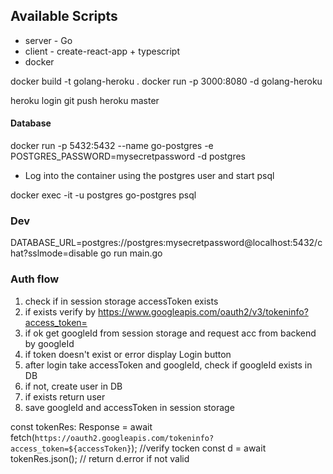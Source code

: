 ## Available Scripts

 - server - Go
 - client - create-react-app + typescript
 - docker
 
docker build -t golang-heroku .
docker run -p 3000:8080 -d golang-heroku

heroku login
git push heroku master

#### Database

docker run -p 5432:5432 --name go-postgres -e POSTGRES_PASSWORD=mysecretpassword -d postgres

- Log into the container using the postgres user and start psql

docker exec -it -u postgres go-postgres psql

### Dev

DATABASE_URL=postgres://postgres:mysecretpassword@localhost:5432/chat?sslmode=disable go run main.go


### Auth flow

1. check if in session storage accessToken exists
2. if exists verify by https://www.googleapis.com/oauth2/v3/tokeninfo?access_token=
3. if ok get googleId from session storage and request acc from backend by googleId
4. if token doesn't exist or error display Login button
5. after login take accessToken and googleId, check if googleId exists in DB
6. if not, create user in DB
7. if exists return user
8. save googleId and accessToken in session storage

const tokenRes: Response = await fetch(`https://oauth2.googleapis.com/tokeninfo?access_token=${accessToken}`); //verify tocken
const d = await tokenRes.json(); // return d.error if not valid